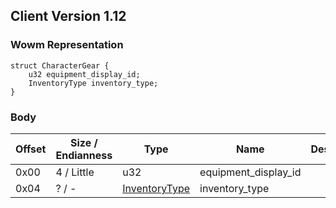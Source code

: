## Client Version 1.12

### Wowm Representation
```rust,ignore
struct CharacterGear {
    u32 equipment_display_id;
    InventoryType inventory_type;
}
```
### Body
| Offset | Size / Endianness | Type | Name | Description |
| ------ | ----------------- | ---- | ---- | ----------- |
| 0x00 | 4 / Little | u32 | equipment_display_id |  |
| 0x04 | ? / - | [InventoryType](inventorytype.md) | inventory_type |  |

